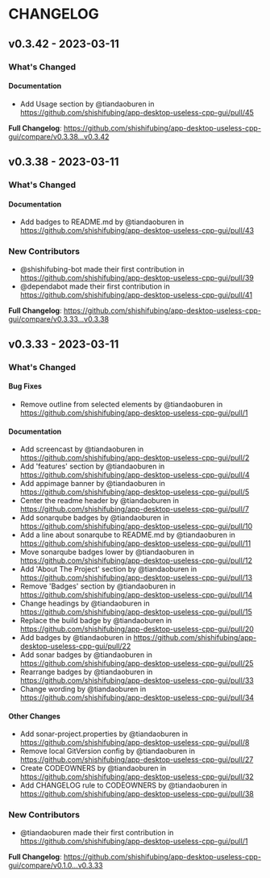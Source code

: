 # CHANGELOG

## v0.3.42 - 2023-03-11

<!-- Release notes generated using configuration in .github/release.yml at v0.3.42 -->
### What's Changed

#### Documentation

- Add Usage section by @tiandaoburen in https://github.com/shishifubing/app-desktop-useless-cpp-gui/pull/45

**Full Changelog**: https://github.com/shishifubing/app-desktop-useless-cpp-gui/compare/v0.3.38...v0.3.42

## v0.3.38 - 2023-03-11

<!-- Release notes generated using configuration in .github/release.yml at v0.3.38 -->
### What's Changed

#### Documentation

- Add badges to README.md by @tiandaoburen in https://github.com/shishifubing/app-desktop-useless-cpp-gui/pull/43

### New Contributors

- @shishifubing-bot made their first contribution in https://github.com/shishifubing/app-desktop-useless-cpp-gui/pull/39
- @dependabot made their first contribution in https://github.com/shishifubing/app-desktop-useless-cpp-gui/pull/41

**Full Changelog**: https://github.com/shishifubing/app-desktop-useless-cpp-gui/compare/v0.3.33...v0.3.38

## v0.3.33 - 2023-03-11

<!-- Release notes generated using configuration in .github/release.yml at v0.3.33 -->
### What's Changed

#### Bug Fixes

- Remove outline from selected elements by @tiandaoburen in https://github.com/shishifubing/app-desktop-useless-cpp-gui/pull/1

#### Documentation

- Add screencast by @tiandaoburen in https://github.com/shishifubing/app-desktop-useless-cpp-gui/pull/2
- Add 'features' section by @tiandaoburen in https://github.com/shishifubing/app-desktop-useless-cpp-gui/pull/4
- Add appimage banner by @tiandaoburen in https://github.com/shishifubing/app-desktop-useless-cpp-gui/pull/5
- Center the readme header by @tiandaoburen in https://github.com/shishifubing/app-desktop-useless-cpp-gui/pull/7
- Add sonarqube badges by @tiandaoburen in https://github.com/shishifubing/app-desktop-useless-cpp-gui/pull/10
- Add a line about sonarqube to README.md by @tiandaoburen in https://github.com/shishifubing/app-desktop-useless-cpp-gui/pull/11
- Move sonarqube badges lower by @tiandaoburen in https://github.com/shishifubing/app-desktop-useless-cpp-gui/pull/12
- Add 'About The Project' section by @tiandaoburen in https://github.com/shishifubing/app-desktop-useless-cpp-gui/pull/13
- Remove 'Badges' section by @tiandaoburen in https://github.com/shishifubing/app-desktop-useless-cpp-gui/pull/14
- Change headings by @tiandaoburen in https://github.com/shishifubing/app-desktop-useless-cpp-gui/pull/15
- Replace the build badge by @tiandaoburen in https://github.com/shishifubing/app-desktop-useless-cpp-gui/pull/20
- Add badges by @tiandaoburen in https://github.com/shishifubing/app-desktop-useless-cpp-gui/pull/22
- Add sonar badges by @tiandaoburen in https://github.com/shishifubing/app-desktop-useless-cpp-gui/pull/25
- Rearrange badges by @tiandaoburen in https://github.com/shishifubing/app-desktop-useless-cpp-gui/pull/33
- Change wording by @tiandaoburen in https://github.com/shishifubing/app-desktop-useless-cpp-gui/pull/34

#### Other Changes

- Add sonar-project.properties by @tiandaoburen in https://github.com/shishifubing/app-desktop-useless-cpp-gui/pull/8
- Remove local GitVersion config by @tiandaoburen in https://github.com/shishifubing/app-desktop-useless-cpp-gui/pull/27
- Create CODEOWNERS by @tiandaoburen in https://github.com/shishifubing/app-desktop-useless-cpp-gui/pull/32
- Add CHANGELOG rule to CODEOWNERS by @tiandaoburen in https://github.com/shishifubing/app-desktop-useless-cpp-gui/pull/38

### New Contributors

- @tiandaoburen made their first contribution in https://github.com/shishifubing/app-desktop-useless-cpp-gui/pull/1

**Full Changelog**: https://github.com/shishifubing/app-desktop-useless-cpp-gui/compare/v0.1.0...v0.3.33
